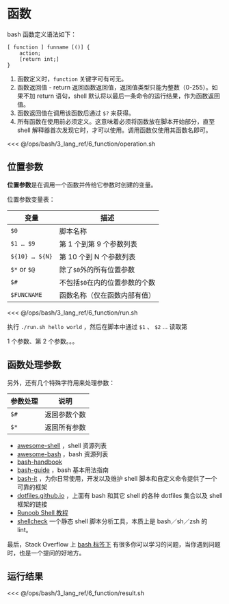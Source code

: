 # 函数

bash 函数定义语法如下：

```shell
[ function ] funname [()] {
    action;
    [return int;]
}
```

1. 函数定义时，`function` 关键字可有可无。
2. 函数返回值 - return 返回函数返回值，返回值类型只能为整数（0-255）。如果不加 return 语句，shell 默认将以最后一条命令的运行结果，作为函数返回值。
3. 函数返回值在调用该函数后通过 `$?` 来获得。
4. 所有函数在使用前必须定义。这意味着必须将函数放在脚本开始部分，直至 shell 解释器首次发现它时，才可以使用。调用函数仅使用其函数名即可。

<<< @/ops/bash/3_lang_ref/6_function/operation.sh

## 位置参数

**位置参数**是在调用一个函数并传给它参数时创建的变量。

位置参数变量表：

| 变量             | 描述                |
|----------------|-------------------|
| `$0`           | 脚本名称              |
| `$1 … $9`      | 第 1 个到第 9 个参数列表   |
| `${10} … ${N}` | 第 10 个到 N 个参数列表   |
| `$*` or `$@`   | 除了`$0`外的所有位置参数    |
| `$#`           | 不包括`$0`在内的位置参数的个数 |
| `$FUNCNAME`    | 函数名称（仅在函数内部有值）    |

<<< @/ops/bash/3_lang_ref/6_function/run.sh

执行 `./run.sh hello world` ，然后在脚本中通过 `$1` 、 `$2` ... 读取第

1 个参数、第 2 个参数。。。

## 函数处理参数

另外，还有几个特殊字符用来处理参数：

| 参数处理 | 说明     |
|------|--------|
| `$#` | 返回参数个数 |
| `$*` | 返回所有参数 |

- [awesome-shell](https://github.com/alebcay/awesome-shell) ，shell 资源列表
- [awesome-bash](https://github.com/awesome-lists/awesome-bash) ，bash 资源列表
- [bash-handbook](https://github.com/denysdovhan/bash-handbook)
- [bash-guide](https://github.com/vuuihc/bash-guide) ，bash 基本用法指南
- [bash-it](https://github.com/Bash-it/bash-it) ，为你日常使用，开发以及维护 shell 脚本和自定义命令提供了一个可靠的框架
- [dotfiles.github.io](http://dotfiles.github.io/) ，上面有 bash 和其它 shell 的各种 dotfiles 集合以及 shell 框架的链接
- [Runoob Shell 教程](http://www.runoob.com/linux/linux-shell.html)
- [shellcheck](https://github.com/koalaman/shellcheck) 一个静态 shell 脚本分析工具，本质上是 bash／sh／zsh 的 lint。

最后，Stack Overflow 上 [bash 标签下](https://stackoverflow.com/questions/tagged/bash) 有很多你可以学习的问题，当你遇到问题时，也是一个提问的好地方。

## 运行结果

<<< @/ops/bash/3_lang_ref/6_function/result.sh


